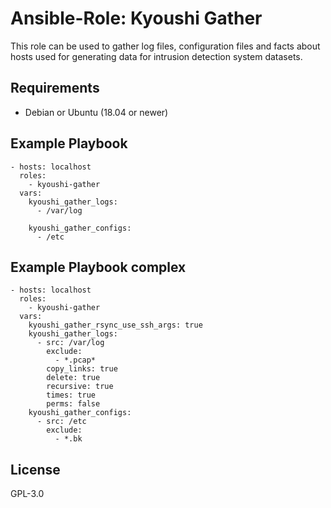# Ansible-Role: Kyoushi Gather

This role can be used to gather log files, configuration files and facts about hosts used
for generating data for intrusion detection system datasets.

## Requirements

- Debian or Ubuntu (18.04 or newer)

## Example Playbook

```
- hosts: localhost
  roles:
    - kyoushi-gather
  vars:
    kyoushi_gather_logs:
      - /var/log

    kyoushi_gather_configs:
      - /etc
```

## Example Playbook complex
```
- hosts: localhost
  roles:
    - kyoushi-gather
  vars:
    kyoushi_gather_rsync_use_ssh_args: true
    kyoushi_gather_logs:
      - src: /var/log
        exclude:
          - *.pcap*
        copy_links: true
        delete: true
        recursive: true
        times: true
        perms: false
    kyoushi_gather_configs:
      - src: /etc
        exclude:
          - *.bk
```


## License

GPL-3.0
